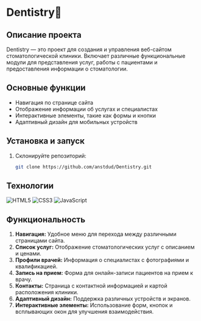 # Dentistry🦷

## Описание проекта
Dentistry — это проект для создания и управления веб-сайтом стоматологической клиники. Включает различные функциональные модули для представления услуг, работы с пациентами и предоставления информации о стоматологии.

## Основные функции
- Навигация по странице сайта
- Отображение информации об услугах и специалистах
- Интерактивные элементы, такие как формы и кнопки
- Адаптивный дизайн для мобильных устройств

## Установка и запуск
1. Склонируйте репозиторий:
   ```bash
   git clone https://github.com/anstdud/Dentistry.git

## Технологии
![HTML5](https://img.shields.io/badge/HTML5-E34F26?style=flat&logo=html5&logoColor=white)
![CSS3](https://img.shields.io/badge/CSS3-1572B6?style=flat&logo=css3&logoColor=white)
![JavaScript](https://img.shields.io/badge/JavaScript-F7DF1E?style=flat&logo=javascript&logoColor=black)

## Функциональность

1. **Навигация:** Удобное меню для перехода между различными страницами сайта.
2. **Список услуг:** Отображение стоматологических услуг с описанием и ценами.
3. **Профили врачей:** Информация о специалистах с фотографиями и квалификацией.
4. **Запись на прием:** Форма для онлайн-записи пациентов на прием к врачу.
5. **Контакты:** Страница с контактной информацией и картой расположения клиники.
6. **Адаптивный дизайн:** Поддержка различных устройств и экранов.
7. **Интерактивные элементы:** Использование форм, кнопок и всплывающих окон для улучшения взаимодействия.
